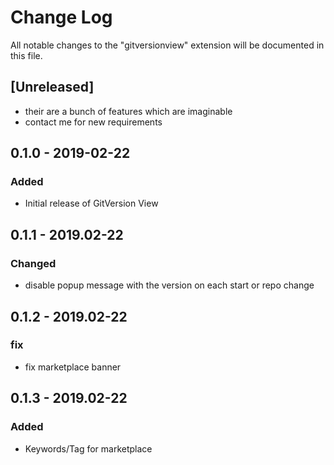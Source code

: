 # Change Log
All notable changes to the "gitversionview" extension will be documented in this file.

## [Unreleased]
- their are a bunch of features which are imaginable
- contact me for new requirements


## 0.1.0 - 2019-02-22
### Added
- Initial release of GitVersion View

## 0.1.1 - 2019.02-22
### Changed
- disable popup message with the version on each start or repo change

## 0.1.2 - 2019.02-22
### fix
- fix marketplace banner

## 0.1.3 - 2019.02-22
### Added
- Keywords/Tag for marketplace